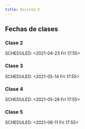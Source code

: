 ```yaml
---
title: Escrita 2
---
```


## Fechas de clases
### Clase 2 
SCHEDULED: <2021-04-23 Fri 17:55>
### Clase 3 
SCHEDULED: <2021-05-14 Fri 17:55>
### Clase 4 
SCHEDULED: <2021-05-28 Fri 17:55>
### Clase 5 
SCHEDULED: <2021-06-11 Fri 17:55>
###
